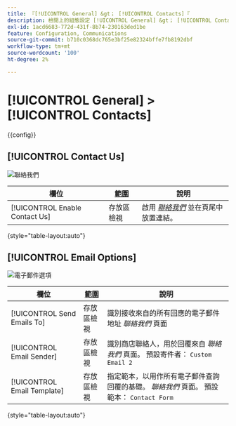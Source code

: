 ```yaml
---
title: 『[!UICONTROL General] &gt； [!UICONTROL Contacts]『
description: 檢閱上的組態設定 [!UICONTROL General] &gt； [!UICONTROL Contacts] 商務管理員頁面。
exl-id: 1acd6683-772d-431f-8b74-230163ded1be
feature: Configuration, Communications
source-git-commit: b710c0368dc765e3bf25e82324bffe7fb8192dbf
workflow-type: tm+mt
source-wordcount: '100'
ht-degree: 2%

---
```


# [!UICONTROL General] > [!UICONTROL Contacts]

{{config}}

## [!UICONTROL Contact Us]

![聯絡我們](./assets/contacts-contact-us.png)<!-- zoom -->

<!-- [Contact Us](https://docs.magento.com/user-guide/stores/contact-us.html) -->

| 欄位 | [範圍](../../getting-started/websites-stores-views.md#scope-settings) | 說明 |
|--- |--- |--- |
| [!UICONTROL Enable Contact Us] | 存放區檢視 | 啟用 [_聯絡我們_](../../getting-started/store-details.md#contact-us-form) 並在頁尾中放置連結。 |

{style="table-layout:auto"}

## [!UICONTROL Email Options]

![電子郵件選項](./assets/contacts-email-options.png)<!-- zoom -->

<!-- [Email Options](https://docs.magento.com/user-guide/stores/contact-us.html) -->

| 欄位 | [範圍](../../getting-started/websites-stores-views.md#scope-settings) | 說明 |
|--- |--- |--- |
| [!UICONTROL Send Emails To] | 存放區檢視 | 識別接收來自的所有回應的電子郵件地址 _聯絡我們_ 頁面 |
| [!UICONTROL Email Sender] | 存放區檢視 | 識別商店聯絡人，用於回覆來自 _聯絡我們_ 頁面。 預設寄件者： `Custom Email 2` |
| [!UICONTROL Email Template] | 存放區檢視 | 指定範本，以用作所有電子郵件查詢回覆的基礎。 _聯絡我們_ 頁面。 預設範本： `Contact Form` |

{style="table-layout:auto"}
